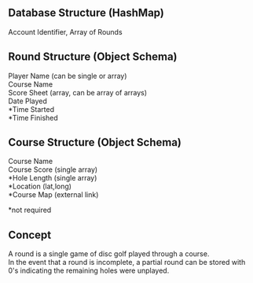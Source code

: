 Database Structure (HashMap)
---
Account Identifier, Array of Rounds  

Round Structure (Object Schema)
---
Player Name (can be single or array)  
Course Name  
Score Sheet (array, can be array of arrays)  
Date Played  
*Time Started  
*Time Finished  

Course Structure (Object Schema)
---
Course Name  
Course Score (single array)  
*Hole Length (single array)  
*Location (lat,long)  
*Course Map (external link)  

*not required

Concept
---
A round is a single game of disc golf played through a course.  
In the event that a round is incomplete, a partial round can be stored with 0's indicating the remaining holes were unplayed.
